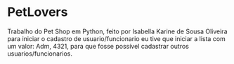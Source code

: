 # PetLovers
Trabalho do Pet Shop em Python, feito por Isabella Karine de Sousa Oliveira
para iniciar o cadastro de usuario/funcionario eu tive que iniciar a lista com um valor: Adm, 4321, para que fosse possível cadastrar outros usuarios/funcionarios.
